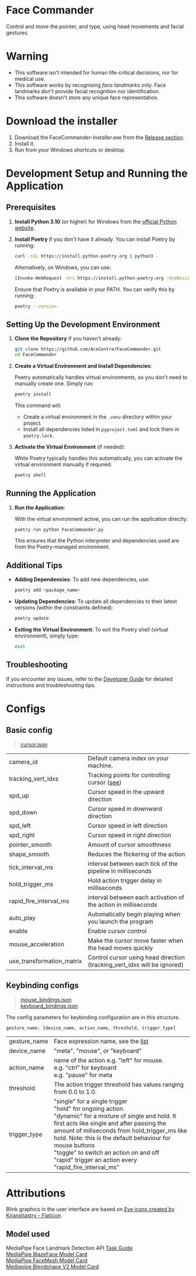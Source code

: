 # Face Commander
Control and move the pointer, and type, using head movements and facial
gestures.

# Warning
-   This software isn't intended for human life-critical decisions, nor for
    medical use.
-   This software works by recognising *face landmarks* only. Face landmarks
    don't provide facial recognition nor identification.
-   This software doesn't store any unique face representation.

# Download the installer
1.  Download the FaceCommander-Installer.exe from the
    [Release section](../../releases/).
2.  Install it.
3.  Run from your Windows shortcuts or desktop.

# Development Setup and Running the Application
## Prerequisites

1. **Install Python 3.10** (or higher) for Windows from the [official Python website](https://www.python.org/downloads/release/python-31011/).

2. **Install Poetry** if you don't have it already. You can install Poetry by running:

    ```sh
    curl -sSL https://install.python-poetry.org | python3 -
    ```

    Alternatively, on Windows, you can use:

    ```sh
    (Invoke-WebRequest -Uri https://install.python-poetry.org -UseBasicParsing).Content | python -
    ```

    Ensure that Poetry is available in your PATH. You can verify this by running:

    ```sh
    poetry --version
    ```

## Setting Up the Development Environment

1. **Clone the Repository** if you haven't already:

    ```sh
    git clone https://github.com/AceCentre/FaceCommander.git
    cd FaceCommander
    ```

2. **Create a Virtual Environment and Install Dependencies**:

    Poetry automatically handles virtual environments, so you don't need to manually create one. Simply run:

    ```sh
    poetry install
    ```

    This command will:
    
    - Create a virtual environment in the `.venv` directory within your project.
    - Install all dependencies listed in `pyproject.toml` and lock them in `poetry.lock`.

3. **Activate the Virtual Environment** (if needed):

    While Poetry typically handles this automatically, you can activate the virtual environment manually if required:

    ```sh
    poetry shell
    ```

## Running the Application

1. **Run the Application**:

    With the virtual environment active, you can run the application directly:

    ```sh
    poetry run python FaceCommander.py
    ```

    This ensures that the Python interpreter and dependencies used are from the Poetry-managed environment.

## Additional Tips

- **Adding Dependencies**: To add new dependencies, use:

    ```sh
    poetry add <package_name>
    ```

- **Updating Dependencies**: To update all dependencies to their latest versions (within the constraints defined):

    ```sh
    poetry update
    ```

- **Exiting the Virtual Environment**: To exit the Poetry shell (virtual environment), simply type:

    ```sh
    exit
    ```

## Troubleshooting

If you encounter any issues, refer to the [Developer Guide](./Developer/readme.md) for detailed instructions and troubleshooting tips.

# Configs
## Basic config

>[cursor.json](configs/default/cursor.json)  

|           |                                       |
|-----------|---------------------------------------|
| camera_id | Default camera index on your machine. |
| tracking_vert_idxs | Tracking points for controlling cursor ([see](assets/images/uv_unwrap_full.png)) |
| spd_up    | Cursor speed in the upward direction  |
| spd_down  | Cursor speed in downward direction    |
| spd_left  | Cursor speed in left direction        |
| spd_right | Cursor speed in right direction       |
| pointer_smooth | Amount of cursor smoothness           |
| shape_smooth | Reduces the flickering of the action  |
| tick_interval_ms | interval between each tick of the pipeline in milliseconds |
| hold_trigger_ms | Hold action trigger delay in milliseconds |
| rapid_fire_interval_ms | interval between each activation of the action in milliseconds |
| auto_play | Automatically begin playing when you launch the program |
| enable    | Enable cursor control                 |
| mouse_acceleration | Make the cursor move faster when the head moves quickly |
| use_transformation_matrix | Control cursor using head direction (tracking_vert_idxs will be ignored) |
 

## Keybinding configs
>[mouse_bindings.json](configs/default/mouse_bindings.json)  
>[keyboard_bindings.json](configs/default/keyboard_bindings.json) 

The config parameters for keybinding configuration are in this structure.
```
gesture_name: [device_name, action_name, threshold, trigger_type]
```


|              |                                                                                                                                                                                                                                                                                                                                                                                       |
|--------------|---------------------------------------------------------------------------------------------------------------------------------------------------------------------------------------------------------------------------------------------------------------------------------------------------------------------------------------------------------------------------------------|
| gesture_name | Face expression name, see the [list](src/shape_list.py#L16)                                                                                                                                                                                                                                                                                                                           |
| device_name  | "meta", "mouse", or "keyboard"                                                                                                                                                                                                                                                                                                                                                        |
| action_name  | name of the action e.g. "left" for mouse. <br/>e.g. "ctrl" for keyboard<br/> e.g. "pause" for meta                                                                                                                                                                                                                                                                                    |
| threshold    | The action trigger threshold has values ranging from 0.0 to 1.0.                                                                                                                                                                                                                                                                                                                      |
| trigger_type | "single" for a single trigger<br/> "hold" for ongoing action. <br/> "dynamic" for a mixture of single and hold. It first acts like single and after passing the amount of miliseconds from hold_trigger_ms like hold. Note: this is the default behaviour for mouse buttons<br/> "toggle" to switch an action on and off<br/>"rapid" trigger an action every "rapid_fire_interval_ms" |

# Attributions
Blink graphics in the user interface are based on
[Eye icons created by Kiranshastry - Flaticon](https://www.flaticon.com/free-icons/eye).

## Model used
MediaPipe Face Landmark Detection API [Task Guide](https://developers.google.com/mediapipe/solutions/vision/face_landmarker)  
[MediaPipe BlazeFace Model Card](https://storage.googleapis.com/mediapipe-assets/MediaPipe%20BlazeFace%20Model%20Card%20(Short%20Range).pdf)  
[MediaPipe FaceMesh Model Card](https://storage.googleapis.com/mediapipe-assets/Model%20Card%20MediaPipe%20Face%20Mesh%20V2.pdf)  
[Mediapipe Blendshape V2 Model Card](https://storage.googleapis.com/mediapipe-assets/Model%20Card%20Blendshape%20V2.pdf)  
